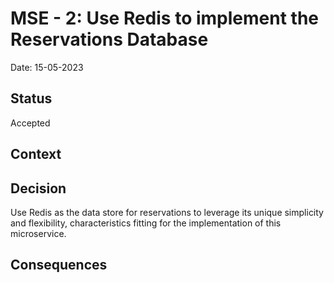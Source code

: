 # MSE - 2: Use Redis to implement the Reservations Database
Date: 15-05-2023
## Status 
Accepted

## Context

## Decision
Use Redis as the data store for reservations to leverage its unique simplicity and flexibility, characteristics fitting for the implementation of this microservice.

## Consequences
